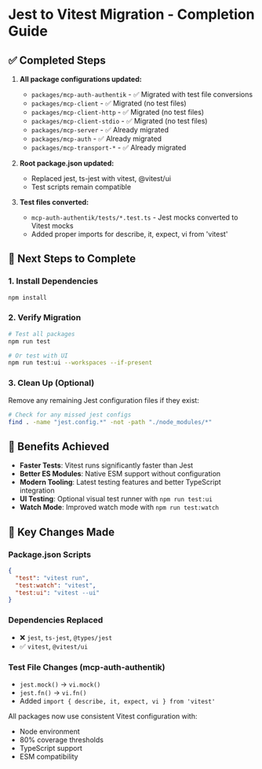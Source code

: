 # Jest to Vitest Migration - Completion Guide

## ✅ Completed Steps

1. **All package configurations updated:**
   - `packages/mcp-auth-authentik` - ✅ Migrated with test file conversions
   - `packages/mcp-client` - ✅ Migrated (no test files)
   - `packages/mcp-client-http` - ✅ Migrated (no test files) 
   - `packages/mcp-client-stdio` - ✅ Migrated (no test files)
   - `packages/mcp-server` - ✅ Already migrated
   - `packages/mcp-auth` - ✅ Already migrated
   - `packages/mcp-transport-*` - ✅ Already migrated

2. **Root package.json updated:**
   - Replaced jest, ts-jest with vitest, @vitest/ui
   - Test scripts remain compatible

3. **Test files converted:**
   - `mcp-auth-authentik/tests/*.test.ts` - Jest mocks converted to Vitest mocks
   - Added proper imports for describe, it, expect, vi from 'vitest'

## 🚀 Next Steps to Complete

### 1. Install Dependencies
```bash
npm install
```

### 2. Verify Migration
```bash
# Test all packages
npm run test

# Or test with UI
npm run test:ui --workspaces --if-present
```

### 3. Clean Up (Optional)
Remove any remaining Jest configuration files if they exist:
```bash
# Check for any missed jest configs
find . -name "jest.config.*" -not -path "./node_modules/*"
```

## 🎯 Benefits Achieved

- **Faster Tests**: Vitest runs significantly faster than Jest
- **Better ES Modules**: Native ESM support without configuration
- **Modern Tooling**: Latest testing features and better TypeScript integration  
- **UI Testing**: Optional visual test runner with `npm run test:ui`
- **Watch Mode**: Improved watch mode with `npm run test:watch`

## 🔧 Key Changes Made

### Package.json Scripts
```json
{
  "test": "vitest run",
  "test:watch": "vitest", 
  "test:ui": "vitest --ui"
}
```

### Dependencies Replaced
- ❌ `jest`, `ts-jest`, `@types/jest`
- ✅ `vitest`, `@vitest/ui`

### Test File Changes (mcp-auth-authentik)
- `jest.mock()` → `vi.mock()`
- `jest.fn()` → `vi.fn()`
- Added `import { describe, it, expect, vi } from 'vitest'`

All packages now use consistent Vitest configuration with:
- Node environment
- 80% coverage thresholds
- TypeScript support
- ESM compatibility
